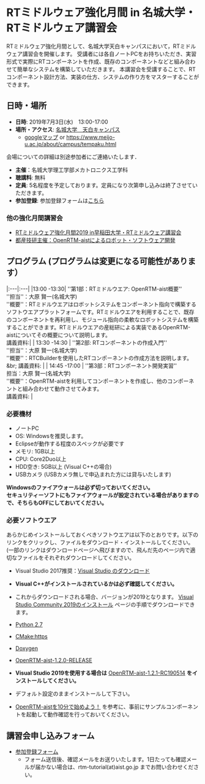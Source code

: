 # RTミドルウェア強化月間 in 名城大学・RTミドルウェア講習会

RTミドルウェア強化月間として、名城大学天白キャンパスにおいて，RTミドルウェア講習会を開催します。
受講者には各自ノートPCをお持ちいただき、実習形式で実際にRTコンポーネントを作成、既存のコンポーネントなどと組み合わせて簡単なシステムを構築していただきます。
本講習会を受講することで、RTコンポーネント設計方法、実装の仕方、システムの作り方をマスターすることができます。

## 日時・場所
- **日時**: 2019年7月3日(水)　13:00-17:00
- **場所・アクセス**: [名城大学　天白キャンパス](http://www.meijo-u.ac.jp/about/access/index.html)
  - [googleマップ](https://maps.google.co.jp/maps?q=35.705585,139.708339&hl=ja&ll=35.705585,139.708339&spn=0.008956,0.016512&sll=35.705593,139.708436&sspn=0.008956,0.016512&brcurrent=3,0x60188d24cf30335b:0x9cc4ed5b2edeb4a7,0&t=m&z=17)
    or https://www.meijo-u.ac.jp/about/campus/tempaku.html

会場についての詳細は別途参加者にご連絡いたします．

- **主催**：名城大学理工学部メカトロニクス工学科
- **聴講料**: 無料 
- **定員**: 5名程度を予定しております。定員になり次第申し込みは終了させていただきます。
- **参加登録**: 参加登録フォームは[こちら](https://forms.gle/wEcu5CJpPbq57oUi7)

### 他の強化月間講習会

- [RTミドルウェア強化月間2019 in早稲田大学・RTミドルウェア講習会](bootcamp2019_waseda)
- [都産技研主催：OpenRTM-aistによるロボット・ソフトウェア開発](https://www.iri-tokyo.jp/seminar/190709.html)


## プログラム (プログラムは変更になる可能性があります）

|:---|:---|
|13:00 -13:30| ''第1部：RTミドルウエア: OpenRTM-aist概要'' <br/> ''担当''：大原 賢一(名城大学) <br/> ''概要''：RTミドルウエアはロボットシステムをコンポーネント指向で構築するソフトウエアプラットフォームです。RTミドルウエアを利用することで、既存のコンポーネントを再利用し、モジュール指向の柔軟なロボットシステムを構築することができます。RTミドルウエアの産総研による実装であるOpenRTM-aistについてその概要について説明します。<br/> 講義資料:|
| 13:30 -14:30 | ''第2部: RTコンポーネントの作成入門''<br/> ''担当''：大原 賢一(名城大学) <br/> ''概要''：RTCBuilderを使用したRTコンポーネントの作成方法を説明します。 &br; 講義資料: |
| 14:45 -17:00 | ''第3部：RTコンポーネント開発実習'' <br/> 担当：大原 賢一(名城大学) <br/> ''概要''：OpenRTM-aistを利用してコンポーネントを作成し、他のコンポーネントと組み合わせて動作させてみます。 <br/> 講義資料:  |


### 必要機材
- ノートPC
 - OS: Windowsを推奨します。
 - Eclipseが動作する程度のスペックが必要です
 - メモリ: 1GB以上
 - CPU: Core2Duo以上
 - HDD空き: 5GB以上 (Visual C++の場合)
- USBカメラ (USBカメラ無しで申込まれた方には貸与いたします)

**Windowsのファイアウォールは必ず切っておいてください。**
<br/>
**セキュリティーソフトにもファイアウォールが設定されている場合がありますので、そちらもOFFにしておいてください。**


### 必要ソフトウエア

あらかじめインストールしておくべきソフトウエアは以下のとおりです。以下のリンクをクリックし、ファイルをダウンロード・インストールしてください。(一部のリンクはダウンロードページへ飛びますので、飛んだ先のページ内で適切なファイルをそれぞれダウンロードしてください。


- Visual Studio 2017推奨：[Visual Studio のダウンロード](https://visualstudio.microsoft.com/ja/downloads/?utm_source=mscom&utm_campaign=msdocs)
 - **Visual C++がインストールされているかは必ず確認してください。**
 - これからダウンロードされる場合、バージョンが2019となります。 [Visual Studio Community 2019のインストール](https://openrtm.org/openrtm/ja/vs_install_2019) ページの手順でダウンロードできます。
- [Python 2.7](https://www.python.org/ftp/python/2.7.16/python-2.7.16.amd64.msi)
- [CMake:https](http://github.com/Kitware/CMake/releases/download/v3.14.1/cmake-3.14.1-win64-x64.msi)
- [Doxygen](http://doxygen.nl/files/doxygen-1.8.14-setup.exe)
- [OpenRTM-aist-1.2.0-RELEASE](https://github.com/OpenRTM/OpenRTM-aist/releases/download/v1.2.0/OpenRTM-aist-1.2.0-RELEASE_x86_64.msi)
 - **Visual Studio 2019を使用する場合は** [OpenRTM-aist-1.2.1-RC190514](https://github.com/OpenRTM/OpenRTM-aist/releases/download/v1.2.0/OpenRTM-aist-1.2.1-RC190514_x86_64.msi) **をインストールしてください。**
 - デフォルト設定のままインストールして下さい。

- [OpenRTM-aistを10分で始めよう！](https://openrtm.org/openrtm/ja/node/6521) を参考に、事前にサンプルコンポーネントを起動して動作確認を行っておいてください。

## 講習会申し込みフォーム
- [参加登録フォーム](https://forms.gle/wEcu5CJpPbq57oUi7)
  - フォーム送信後、確認メールをお送りいたします。1日たっても確認メールが届かない場合は、rtm-tutorial(at)aist.go.jp までお問い合わせください。
